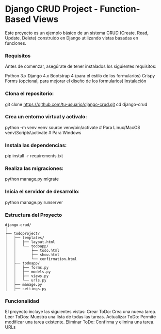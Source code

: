 # Django CRUD Project - Function-Based Views
Este proyecto es un ejemplo básico de un sistema CRUD (Create, Read, Update, Delete) construido en Django utilizando vistas basadas en funciones.

### Requisitos
Antes de comenzar, asegúrate de tener instalados los siguientes requisitos:

Python 3.x
Django 4.x
Bootstrap 4 (para el estilo de los formularios)
Crispy Forms (opcional, para mejorar el diseño de los formularios)
Instalación

### Clona el repositorio:

git clone https://github.com/tu-usuario/django-crud.git
cd django-crud

### Crea un entorno virtual y actívalo:
python -m venv venv
source venv/bin/activate  # Para Linux/MacOS
venv\Scripts\activate  # Para Windows

### Instala las dependencias:
pip install -r requirements.txt

### Realiza las migraciones:
python manage.py migrate

### Inicia el servidor de desarrollo:
python manage.py runserver

### Estructura del Proyecto

    django-crud/
    │
    ├── todoproject/
    │   ├── templates/
    │   │   ├── layout.html
    │   │   └── todoapp/
    │   │       ├── todo.html
    │   │       ├── show.html
    │   │       └── confirmation.html
    │   ├── todoapp/
    │   │   ├── forms.py
    │   │   ├── models.py
    │   │   ├── views.py
    │   │   └── urls.py
    │   ├── manage.py
    │   ├── settings.py

### Funcionalidad
El proyecto incluye las siguientes vistas:
Crear ToDo: Crea una nueva tarea.
Leer ToDos: Muestra una lista de todas las tareas.
Actualizar ToDo: Permite modificar una tarea existente.
Eliminar ToDo: Confirma y elimina una tarea.
URLs
